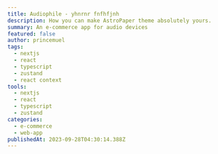 ```yaml
---
title: Audiophile - yhnrnr fnfhfjnh
description: How you can make AstroPaper theme absolutely yours.
summary: An e-commerce app for audio devices
featured: false
author: princemuel
tags:
  - nextjs
  - react
  - typescript
  - zustand
  - react context
tools:
  - nextjs
  - react
  - typescript
  - zustand
categories:
  - e-commerce
  - web-app
publishedAt: 2023-09-28T04:30:14.388Z
---
```

